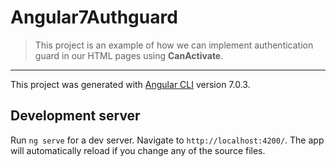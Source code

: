 # Angular7Authguard

> This project is an example of how we can implement authentication guard in our HTML pages using **CanActivate**.
---------------------------------

This project was generated with [Angular CLI](https://github.com/angular/angular-cli) version 7.0.3.

## Development server

Run `ng serve` for a dev server. Navigate to `http://localhost:4200/`. The app will automatically reload if you change any of the source files.
